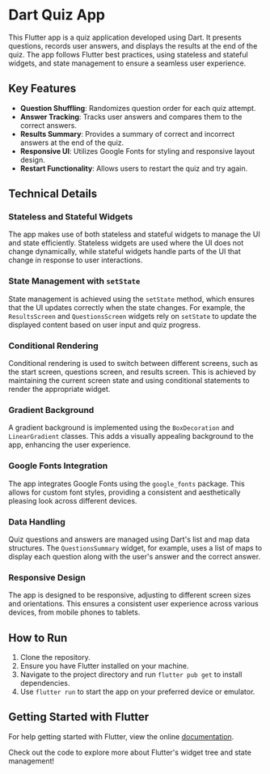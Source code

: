 # Dart Quiz App

This Flutter app is a quiz application developed using Dart. It presents questions, records user answers, and displays the results at the end of the quiz. The app follows Flutter best practices, using stateless and stateful widgets, and state management to ensure a seamless user experience.

## Key Features

- **Question Shuffling**: Randomizes question order for each quiz attempt.
- **Answer Tracking**: Tracks user answers and compares them to the correct answers.
- **Results Summary**: Provides a summary of correct and incorrect answers at the end of the quiz.
- **Responsive UI**: Utilizes Google Fonts for styling and responsive layout design.
- **Restart Functionality**: Allows users to restart the quiz and try again.

## Technical Details

### Stateless and Stateful Widgets

The app makes use of both stateless and stateful widgets to manage the UI and state efficiently. Stateless widgets are used where the UI does not change dynamically, while stateful widgets handle parts of the UI that change in response to user interactions.

### State Management with `setState`

State management is achieved using the `setState` method, which ensures that the UI updates correctly when the state changes. For example, the `ResultsScreen` and `QuestionsScreen` widgets rely on `setState` to update the displayed content based on user input and quiz progress.

### Conditional Rendering

Conditional rendering is used to switch between different screens, such as the start screen, questions screen, and results screen. This is achieved by maintaining the current screen state and using conditional statements to render the appropriate widget.

### Gradient Background

A gradient background is implemented using the `BoxDecoration` and `LinearGradient` classes. This adds a visually appealing background to the app, enhancing the user experience.

### Google Fonts Integration

The app integrates Google Fonts using the `google_fonts` package. This allows for custom font styles, providing a consistent and aesthetically pleasing look across different devices.

### Data Handling

Quiz questions and answers are managed using Dart's list and map data structures. The `QuestionsSummary` widget, for example, uses a list of maps to display each question along with the user's answer and the correct answer.

### Responsive Design

The app is designed to be responsive, adjusting to different screen sizes and orientations. This ensures a consistent user experience across various devices, from mobile phones to tablets.

## How to Run

1. Clone the repository.
2. Ensure you have Flutter installed on your machine.
3. Navigate to the project directory and run `flutter pub get` to install dependencies.
4. Use `flutter run` to start the app on your preferred device or emulator.


## Getting Started with Flutter

For help getting started with Flutter, view the online [documentation](https://flutter.dev/docs).

Check out the code to explore more about Flutter's widget tree and state management!
